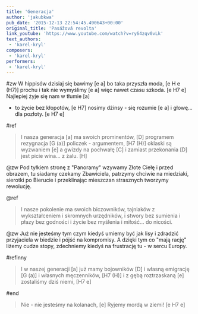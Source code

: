 ```yaml
---
title: 'Generacja'
author: 'jakubkwa'
pub_date: '2015-12-13 22:54:45.490643+00:00'
original_title: 'Pasážová revolta'
link_youtube: 'https://www.youtube.com/watch?v=ry64zqv0vLk'
text_authors:
 - 'karel-kryl'
composers:
 - 'karel-kryl'
performers:
 - 'karel-kryl'
---
```


#zw
W hippisów dzisiaj się bawimy [e a]
bo taka przyszła moda, [e H e (H7)]
prochu i tak nie wymyślimy [e a]
więc nawet czasu szkoda. [e H7 e]
Najlepiej żyje się nam w tłumie [a]
- to życie bez kłopotów, [e H7]
nosimy dżinsy - się rozumie [e a]
i głowę... dla pozłoty. [e H7 e]

#ref
>I nasza generacja [a]
>ma swoich prominentów, [D]
>programem rezygnacja [G (a)]
>policzek - argumentem, [H7 (H)]
>oklaski są wyzwaniem [e]
>a gwizdy na pochwałę [C]
>i zamiast przekonania [D]
>jest picie wina... z żalu. [H]

@zw
Pod tyłkiem stronę z "Panoramy"
wzywamy Złote Ciełę
i przed obrazem, tu siadamy
czekamy Zbawiciela,
patrzymy chciwie na miedziaki,
sierotki po Bierucie
i przeklinając mieszczan strasznych
tworzymy rewolucję.

@ref
>I nasze pokolenie
>ma swoich biczowników,
>tajniaków z wykształceniem
>i skromnych urzędników,
>i stwory bez sumienia
>i płazy bez godności
>i życie bez myślenia
>i miłość... do nicości.

@zw
Już nie jesteśmy tym czym kiedyś
umiemy być jak lisy
i zdradzić przyjaciela w biedzie
i pójść na kompromisy.
A dzięki tym co "mają rację"
liżemy cudze stopy,
zdechniemy kiedyś na frustrację
tu - w sercu Europy.

#refinny
>I w naszej generacji [a]
>już mamy bojowników [D]
>i własną emigrację [G (a)]
>i własnych męczenników, [H7 (H)]
>i z gębą roztrzaskaną [e]
>zostaliśmy dziś niemi, [H7 e]

#end
>Nie - nie jesteśmy na kolanach, [e]
>Ryjemy mordą w ziemi! [e H7 e]